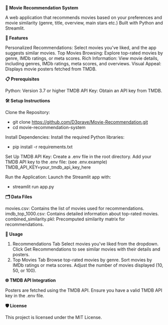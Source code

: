 **🎥 Movie Recommendation System**

A web application that recommends movies based on your preferences and movie similarity (genre, title, overview, main stars etc.)
Built with Python and Streamlit.

**🚀 Features**

Personalized Recommendations: Select movies you've liked, and the app suggests similar movies.
Top Movies Browsing: Explore top-rated movies by genre, IMDb ratings, or meta scores.
Rich Information: View movie details, including genres, IMDb ratings, meta scores, and overviews.
Visual Appeal: Displays movie posters fetched from TMDB.

**📋 Prerequisites**

Python: Version 3.7 or higher
TMDB API Key: Obtain an API key from TMDB.

**🛠️ Setup Instructions**

Clone the Repository:
- git clone https://github.com/D3prave/Movie-Recommendation.git
- cd movie-recommendation-system

Install Dependencies: Install the required Python libraries:
- pip install -r requirements.txt

Set Up TMDB API Key:
Create a .env file in the root directory.
Add your TMDB API key to the .env file: (see .env.example)
TMDB_API_KEY=your_tmdb_api_key_here

Run the Application: Launch the Streamlit app with:
- streamlit run app.py

**🗂️ Data Files**

movies.csv: Contains the list of movies used for recommendations.
imdb_top_1000.csv: Contains detailed information about top-rated movies.
combined_similarity.pkl: Precomputed similarity matrix for recommendations.

**📖 Usage**

1. Recommendations Tab
Select movies you've liked from the dropdown.
Click Get Recommendations to see similar movies with their details and posters.
2. Top Movies Tab
Browse top-rated movies by genre.
Sort movies by IMDb ratings or meta scores.
Adjust the number of movies displayed (10, 50, or 100).

**🌐 TMDB API Integration**

Posters are fetched using the TMDB API. Ensure you have a valid TMDB API key in the .env file.

**🛡️ License**

This project is licensed under the MIT License.

